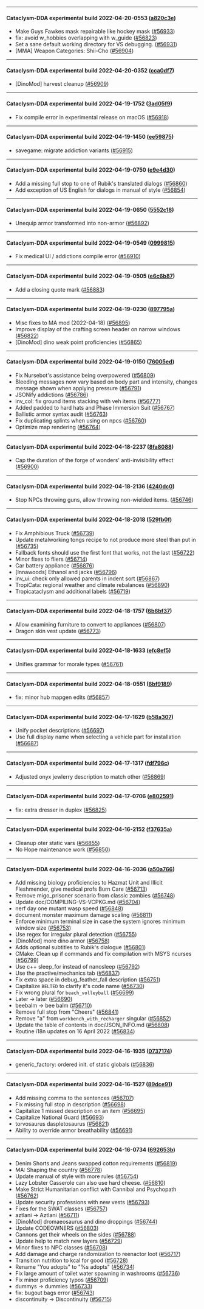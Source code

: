 
---

#### Cataclysm-DDA experimental build 2022-04-20-0553 ([a820c3e](https://github.com/CleverRaven/Cataclysm-DDA/releases/tag/cdda-experimental-2022-04-20-0553))

* Make Guys Fawkes mask repairable like hockey mask ([#56933](https://github.com/CleverRaven/Cataclysm-DDA/pull/56933))
* fix: avoid w_hobbies overlapping with w_guide ([#56823](https://github.com/CleverRaven/Cataclysm-DDA/pull/56823))
* Set a sane default working directory for VS debugging. ([#56931](https://github.com/CleverRaven/Cataclysm-DDA/pull/56931))
* [MMA] Weapon Categories: Shii-Cho ([#56904](https://github.com/CleverRaven/Cataclysm-DDA/pull/56904))

---

#### Cataclysm-DDA experimental build 2022-04-20-0352 ([cca0df7](https://github.com/CleverRaven/Cataclysm-DDA/releases/tag/cdda-experimental-2022-04-20-0352))

* [DinoMod] harvest cleanup ([#56909](https://github.com/CleverRaven/Cataclysm-DDA/pull/56909))

---

#### Cataclysm-DDA experimental build 2022-04-19-1752 ([3ad05f9](https://github.com/CleverRaven/Cataclysm-DDA/releases/tag/cdda-experimental-2022-04-19-1752))

* Fix compile error in experimental release on macOS ([#56918](https://github.com/CleverRaven/Cataclysm-DDA/pull/56918))

---

#### Cataclysm-DDA experimental build 2022-04-19-1450 ([ee59875](https://github.com/CleverRaven/Cataclysm-DDA/releases/tag/cdda-experimental-2022-04-19-1450))

* savegame: migrate addiction variants ([#56915](https://github.com/CleverRaven/Cataclysm-DDA/pull/56915))

---

#### Cataclysm-DDA experimental build 2022-04-19-0750 ([e9e4d30](https://github.com/CleverRaven/Cataclysm-DDA/releases/tag/cdda-experimental-2022-04-19-0750))

* Add a missing full stop to one of Rubik's translated dialogs ([#56860](https://github.com/CleverRaven/Cataclysm-DDA/pull/56860))
* Add exception of US English for dialogs in manual of style ([#56854](https://github.com/CleverRaven/Cataclysm-DDA/pull/56854))

---

#### Cataclysm-DDA experimental build 2022-04-19-0650 ([5552c18](https://github.com/CleverRaven/Cataclysm-DDA/releases/tag/cdda-experimental-2022-04-19-0650))

* Unequip armor transformed into non-armor ([#56892](https://github.com/CleverRaven/Cataclysm-DDA/pull/56892))

---

#### Cataclysm-DDA experimental build 2022-04-19-0549 ([0999815](https://github.com/CleverRaven/Cataclysm-DDA/releases/tag/cdda-experimental-2022-04-19-0549))

* Fix medical UI / addictions compile error ([#56910](https://github.com/CleverRaven/Cataclysm-DDA/pull/56910))

---

#### Cataclysm-DDA experimental build 2022-04-19-0505 ([e6c6b87](https://github.com/CleverRaven/Cataclysm-DDA/releases/tag/cdda-experimental-2022-04-19-0505))

* Add a closing quote mark ([#56883](https://github.com/CleverRaven/Cataclysm-DDA/pull/56883))

---

#### Cataclysm-DDA experimental build 2022-04-19-0230 ([897795a](https://github.com/CleverRaven/Cataclysm-DDA/releases/tag/cdda-experimental-2022-04-19-0230))

* Misc fixes to MA mod (2022-04-18) ([#56895](https://github.com/CleverRaven/Cataclysm-DDA/pull/56895))
* Improve display of the crafting screen header on narrow windows ([#56822](https://github.com/CleverRaven/Cataclysm-DDA/pull/56822))
* [DinoMod] dino weak point proficiencies ([#56865](https://github.com/CleverRaven/Cataclysm-DDA/pull/56865))

---

#### Cataclysm-DDA experimental build 2022-04-19-0150 ([76005ed](https://github.com/CleverRaven/Cataclysm-DDA/releases/tag/cdda-experimental-2022-04-19-0150))

* Fix Nursebot's assistance being overpowered ([#56809](https://github.com/CleverRaven/Cataclysm-DDA/pull/56809))
* Bleeding messages now vary based on body part and intensity, changes message shown when applying pressure ([#56791](https://github.com/CleverRaven/Cataclysm-DDA/pull/56791))
* JSONify addictions ([#56786](https://github.com/CleverRaven/Cataclysm-DDA/pull/56786))
* inv_col: fix ground items stacking with veh items ([#56777](https://github.com/CleverRaven/Cataclysm-DDA/pull/56777))
* Added padded to hard hats and Phase Immersion Suit ([#56767](https://github.com/CleverRaven/Cataclysm-DDA/pull/56767))
* Ballistic armor syntax audit ([#56763](https://github.com/CleverRaven/Cataclysm-DDA/pull/56763))
* Fix duplicating splints when using on npcs ([#56760](https://github.com/CleverRaven/Cataclysm-DDA/pull/56760))
* Optimize map rendering ([#56764](https://github.com/CleverRaven/Cataclysm-DDA/pull/56764))

---

#### Cataclysm-DDA experimental build 2022-04-18-2237 ([8fa8088](https://github.com/CleverRaven/Cataclysm-DDA/releases/tag/cdda-experimental-2022-04-18-2237))

* Cap the duration of the forge of wonders' anti-invisibility effect ([#56900](https://github.com/CleverRaven/Cataclysm-DDA/pull/56900))

---

#### Cataclysm-DDA experimental build 2022-04-18-2136 ([4240dc0](https://github.com/CleverRaven/Cataclysm-DDA/releases/tag/cdda-experimental-2022-04-18-2136))

* Stop NPCs throwing guns, allow throwing non-wielded items. ([#56746](https://github.com/CleverRaven/Cataclysm-DDA/pull/56746))

---

#### Cataclysm-DDA experimental build 2022-04-18-2018 ([529fb0f](https://github.com/CleverRaven/Cataclysm-DDA/releases/tag/cdda-experimental-2022-04-18-2018))

* Fix Amphibious Truck ([#56739](https://github.com/CleverRaven/Cataclysm-DDA/pull/56739))
* Update metalworking tongs recipe to not produce more steel than put in ([#56735](https://github.com/CleverRaven/Cataclysm-DDA/pull/56735))
* Fallback fonts should use the first font that works, not the last ([#56722](https://github.com/CleverRaven/Cataclysm-DDA/pull/56722))
* Minor fixes to fliers ([#56714](https://github.com/CleverRaven/Cataclysm-DDA/pull/56714))
* Car battery appliance ([#56876](https://github.com/CleverRaven/Cataclysm-DDA/pull/56876))
* [Innawoods] Ethanol and jacks ([#56796](https://github.com/CleverRaven/Cataclysm-DDA/pull/56796))
* inv_ui: check only allowed parents in indent sort ([#56867](https://github.com/CleverRaven/Cataclysm-DDA/pull/56867))
* TropiCata: regional weather and climate rebalances ([#56890](https://github.com/CleverRaven/Cataclysm-DDA/pull/56890))
* Tropicataclysm and additional labels ([#56719](https://github.com/CleverRaven/Cataclysm-DDA/pull/56719))

---

#### Cataclysm-DDA experimental build 2022-04-18-1757 ([6b6bf37](https://github.com/CleverRaven/Cataclysm-DDA/releases/tag/cdda-experimental-2022-04-18-1757))

* Allow examining furniture to convert to appliances ([#56807](https://github.com/CleverRaven/Cataclysm-DDA/pull/56807))
* Dragon skin vest update ([#56773](https://github.com/CleverRaven/Cataclysm-DDA/pull/56773))

---

#### Cataclysm-DDA experimental build 2022-04-18-1633 ([efc8ef5](https://github.com/CleverRaven/Cataclysm-DDA/releases/tag/cdda-experimental-2022-04-18-1633))

* Unifies grammar for morale types ([#56761](https://github.com/CleverRaven/Cataclysm-DDA/pull/56761))

---

#### Cataclysm-DDA experimental build 2022-04-18-0551 ([6bf9189](https://github.com/CleverRaven/Cataclysm-DDA/releases/tag/cdda-experimental-2022-04-18-0551))

* fix: minor hub mapgen edits ([#56857](https://github.com/CleverRaven/Cataclysm-DDA/pull/56857))

---

#### Cataclysm-DDA experimental build 2022-04-17-1629 ([b58a307](https://github.com/CleverRaven/Cataclysm-DDA/releases/tag/cdda-experimental-2022-04-17-1629))

* Unify pocket descriptions ([#56697](https://github.com/CleverRaven/Cataclysm-DDA/pull/56697))
* Use full display name when selecting a vehicle part for installation ([#56687](https://github.com/CleverRaven/Cataclysm-DDA/pull/56687))

---

#### Cataclysm-DDA experimental build 2022-04-17-1317 ([fdf796c](https://github.com/CleverRaven/Cataclysm-DDA/releases/tag/cdda-experimental-2022-04-17-1317))

* Adjusted onyx jewlerry description to match other ([#56869](https://github.com/CleverRaven/Cataclysm-DDA/pull/56869))

---

#### Cataclysm-DDA experimental build 2022-04-17-0706 ([e802591](https://github.com/CleverRaven/Cataclysm-DDA/releases/tag/cdda-experimental-2022-04-17-0706))

* fix: extra dresser in duplex ([#56825](https://github.com/CleverRaven/Cataclysm-DDA/pull/56825))

---

#### Cataclysm-DDA experimental build 2022-04-16-2152 ([f37635a](https://github.com/CleverRaven/Cataclysm-DDA/releases/tag/cdda-experimental-2022-04-16-2152))

* Cleanup oter static vars ([#56855](https://github.com/CleverRaven/Cataclysm-DDA/pull/56855))
* No Hope maintenance work ([#56850](https://github.com/CleverRaven/Cataclysm-DDA/pull/56850))

---

#### Cataclysm-DDA experimental build 2022-04-16-2036 ([a50a766](https://github.com/CleverRaven/Cataclysm-DDA/releases/tag/cdda-experimental-2022-04-16-2036))

* Add missing biology proficiencies to Hazmat Unit and Illicit Fleshmender, give medical profs Burn Care ([#56713](https://github.com/CleverRaven/Cataclysm-DDA/pull/56713))
* Remove migo_prisoner scenario from classic zombies ([#56748](https://github.com/CleverRaven/Cataclysm-DDA/pull/56748))
* Update doc/COMPILING-VS-VCPKG.md ([#56704](https://github.com/CleverRaven/Cataclysm-DDA/pull/56704))
* nerf day one mutant wasp speed ([#56848](https://github.com/CleverRaven/Cataclysm-DDA/pull/56848))
* document monster maximum damage scaling ([#56811](https://github.com/CleverRaven/Cataclysm-DDA/pull/56811))
* Enforce minimum terminal size in case the system ignores minimum window size ([#56753](https://github.com/CleverRaven/Cataclysm-DDA/pull/56753))
* Use regex for irregular plural detection ([#56755](https://github.com/CleverRaven/Cataclysm-DDA/pull/56755))
* [DinoMod] more dino armor ([#56758](https://github.com/CleverRaven/Cataclysm-DDA/pull/56758))
* Adds optional subtitles to Rubik's dialogue ([#56801](https://github.com/CleverRaven/Cataclysm-DDA/pull/56801))
* CMake: Clean up if commands and fix compilation with MSYS ncurses ([#56799](https://github.com/CleverRaven/Cataclysm-DDA/pull/56799))
* Use c++ sleep_for instead of nanosleep ([#56792](https://github.com/CleverRaven/Cataclysm-DDA/pull/56792))
* Use the practive/mechanics tab ([#56837](https://github.com/CleverRaven/Cataclysm-DDA/pull/56837))
* Fix extra space in debug_feather_fall description ([#56751](https://github.com/CleverRaven/Cataclysm-DDA/pull/56751))
* Capitalize `BELTED` to clarify it's code name ([#56730](https://github.com/CleverRaven/Cataclysm-DDA/pull/56730))
* Fix wrong plural for `beach_volleyball` ([#56699](https://github.com/CleverRaven/Cataclysm-DDA/pull/56699))
* Later → later ([#56690](https://github.com/CleverRaven/Cataclysm-DDA/pull/56690))
* beebalm → bee balm ([#56710](https://github.com/CleverRaven/Cataclysm-DDA/pull/56710))
* Remove full stop from "Cheers" ([#56841](https://github.com/CleverRaven/Cataclysm-DDA/pull/56841))
* Remove "a" from `workbench_with_recharger` singular ([#56852](https://github.com/CleverRaven/Cataclysm-DDA/pull/56852))
* Update the table of contents in doc/JSON_INFO.md ([#56808](https://github.com/CleverRaven/Cataclysm-DDA/pull/56808))
* Routine i18n updates on 16 April 2022 ([#56834](https://github.com/CleverRaven/Cataclysm-DDA/pull/56834))

---

#### Cataclysm-DDA experimental build 2022-04-16-1935 ([0737174](https://github.com/CleverRaven/Cataclysm-DDA/releases/tag/cdda-experimental-2022-04-16-1935))

* generic_factory: ordered init. of static globals ([#56836](https://github.com/CleverRaven/Cataclysm-DDA/pull/56836))

---

#### Cataclysm-DDA experimental build 2022-04-16-1527 ([89dce91](https://github.com/CleverRaven/Cataclysm-DDA/releases/tag/cdda-experimental-2022-04-16-1527))

* Add missing comma to the sentences ([#56707](https://github.com/CleverRaven/Cataclysm-DDA/pull/56707))
* Fix missing full stop in description ([#56698](https://github.com/CleverRaven/Cataclysm-DDA/pull/56698))
* Capitalize 1 missed description on an item ([#56695](https://github.com/CleverRaven/Cataclysm-DDA/pull/56695))
* Capitalize National Guard ([#56693](https://github.com/CleverRaven/Cataclysm-DDA/pull/56693))
* torvosaurus daspletosaurus ([#56821](https://github.com/CleverRaven/Cataclysm-DDA/pull/56821))
* Ability to override armor breathability ([#56691](https://github.com/CleverRaven/Cataclysm-DDA/pull/56691))

---

#### Cataclysm-DDA experimental build 2022-04-16-0734 ([692653b](https://github.com/CleverRaven/Cataclysm-DDA/releases/tag/cdda-experimental-2022-04-16-0734))

* Denim Shorts and Jeans swapped cotton requirements ([#56819](https://github.com/CleverRaven/Cataclysm-DDA/pull/56819))
* MA: Shaping the country ([#56778](https://github.com/CleverRaven/Cataclysm-DDA/pull/56778))
* Update manual of style with more rules ([#56754](https://github.com/CleverRaven/Cataclysm-DDA/pull/56754))
* Lazy Lobster Casserole can also use hard cheese. ([#56810](https://github.com/CleverRaven/Cataclysm-DDA/pull/56810))
* Make Strict Humanitarian conflict with Cannibal and Psychopath ([#56762](https://github.com/CleverRaven/Cataclysm-DDA/pull/56762))
* Update security professions with new vests ([#56793](https://github.com/CleverRaven/Cataclysm-DDA/pull/56793))
* Fixes for the SWAT classes ([#56757](https://github.com/CleverRaven/Cataclysm-DDA/pull/56757))
* aztlani → Aztlani ([#56711](https://github.com/CleverRaven/Cataclysm-DDA/pull/56711))
* [DinoMod] dromaeosaurus and dino droppings ([#56744](https://github.com/CleverRaven/Cataclysm-DDA/pull/56744))
* Update CODEOWNERS ([#56803](https://github.com/CleverRaven/Cataclysm-DDA/pull/56803))
* Cannons get their wheels on the sides ([#56788](https://github.com/CleverRaven/Cataclysm-DDA/pull/56788))
* Update help to match new layers ([#56729](https://github.com/CleverRaven/Cataclysm-DDA/pull/56729))
* Minor fixes to NPC classes ([#56708](https://github.com/CleverRaven/Cataclysm-DDA/pull/56708))
* Add damage and charge randomization to reenactor loot ([#56717](https://github.com/CleverRaven/Cataclysm-DDA/pull/56717))
* Transition nutrition to kcal for good ([#56728](https://github.com/CleverRaven/Cataclysm-DDA/pull/56728))
* Rename "You adopts" to "%s adopts" ([#56734](https://github.com/CleverRaven/Cataclysm-DDA/pull/56734))
* Fix large amount of toilet water spawning in washrooms ([#56736](https://github.com/CleverRaven/Cataclysm-DDA/pull/56736))
* Fix minor proficiency typos ([#56709](https://github.com/CleverRaven/Cataclysm-DDA/pull/56709))
* dummys → dummies ([#56733](https://github.com/CleverRaven/Cataclysm-DDA/pull/56733))
* fix: bugout bags error ([#56743](https://github.com/CleverRaven/Cataclysm-DDA/pull/56743))
* discontinuity → Discontinuity ([#56715](https://github.com/CleverRaven/Cataclysm-DDA/pull/56715))
